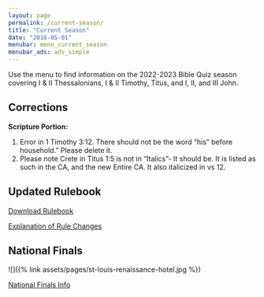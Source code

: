```yaml
---
layout: page
permalink: /current-season/
title: "Current Season"
date: "2016-05-01"
menubar: menu_current_season
menubar_ads: ads_simple
---
```


Use the menu to find information on the 2022-2023 Bible Quiz season covering I & II Thessalonians, I & II Timothy, Titus, and I, II, and III John.

## Corrections

**Scripture Portion:**

1. Error in 1 Timothy 3:12. There should not be the word “his” before household.” Please delete it.
2. Please note Crete in Titus 1:5 is not in “Italics”- It should be. It is listed as such in the CA, and the new Entire CA. It also italicized in vs 12.


## Updated Rulebook

<a href="{% link assets/2022/22-23-BQ-Rules.pdf %}" class="button is-primary">Download Rulebook</a>

<a href="{% link _pages/changes-to-the-rulebook-for-the-2022-2023-season.md %}" class="button is-primary">Explanation of Rule Changes</a>

## National Finals

![]({% link assets/pages/st-louis-renaissance-hotel.jpg %})

<a href="{% link _pages/national-finals.md %}" class="button is-primary">National Finals Info</a>
